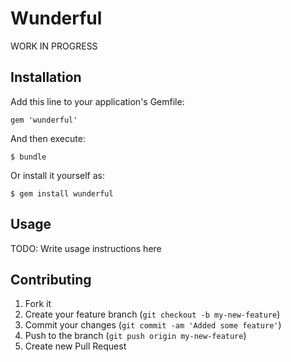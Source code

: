 # Wunderful

WORK IN PROGRESS

## Installation

Add this line to your application's Gemfile:

    gem 'wunderful'

And then execute:

    $ bundle

Or install it yourself as:

    $ gem install wunderful

## Usage

TODO: Write usage instructions here

## Contributing

1. Fork it
2. Create your feature branch (`git checkout -b my-new-feature`)
3. Commit your changes (`git commit -am 'Added some feature'`)
4. Push to the branch (`git push origin my-new-feature`)
5. Create new Pull Request
